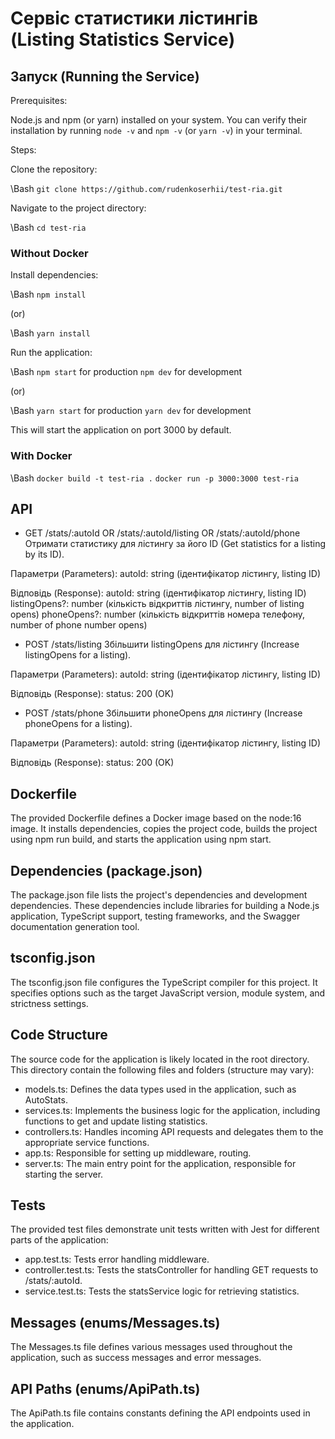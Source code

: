 # Сервіс статистики лістингів (Listing Statistics Service)

## Запуск (Running the Service)

Prerequisites:

Node.js and npm (or yarn) installed on your system. You can verify their installation by running `node -v` and `npm -v` (or `yarn -v`) in your terminal.

Steps:

Clone the repository:

\\Bash `git clone https://github.com/rudenkoserhii/test-ria.git`

Navigate to the project directory:

\\Bash `cd test-ria`

### Without Docker

Install dependencies:

\\Bash `npm install`

(or)

\\Bash `yarn install`

Run the application:

\\Bash `npm start` for production `npm dev` for development

(or)

\\Bash `yarn start` for production `yarn dev` for development

This will start the application on port 3000 by default.

### With Docker

\\Bash `docker build -t test-ria .` `docker run -p 3000:3000 test-ria`

## API

- GET /stats/:autoId OR /stats/:autoId/listing OR /stats/:autoId/phone Отримати статистику для лістингу за його ID (Get statistics for a listing by its ID).

Параметри (Parameters): autoId: string (ідентифікатор лістингу, listing ID)

Відповідь (Response): autoId: string (ідентифікатор лістингу, listing ID) listingOpens?: number (кількість відкриттів лістингу, number of listing opens) phoneOpens?: number (кількість відкриттів номера телефону, number of phone number opens)

- POST /stats/listing Збільшити listingOpens для лістингу (Increase listingOpens for a listing).

Параметри (Parameters): autoId: string (ідентифікатор лістингу, listing ID)

Відповідь (Response): status: 200 (OK)

- POST /stats/phone Збільшити phoneOpens для лістингу (Increase phoneOpens for a listing).

Параметри (Parameters): autoId: string (ідентифікатор лістингу, listing ID)

Відповідь (Response): status: 200 (OK)

## Dockerfile

The provided Dockerfile defines a Docker image based on the node:16 image. It installs dependencies, copies the project code, builds the project using npm run build, and starts the application using npm start.

## Dependencies (package.json)

The package.json file lists the project's dependencies and development dependencies. These dependencies include libraries for building a Node.js application, TypeScript support, testing frameworks, and the Swagger documentation generation tool.

## tsconfig.json

The tsconfig.json file configures the TypeScript compiler for this project. It specifies options such as the target JavaScript version, module system, and strictness settings.

## Code Structure

The source code for the application is likely located in the root directory. This directory contain the following files and folders (structure may vary):

- models.ts: Defines the data types used in the application, such as AutoStats.
- services.ts: Implements the business logic for the application, including functions to get and update listing statistics.
- controllers.ts: Handles incoming API requests and delegates them to the appropriate service functions.
- app.ts: Responsible for setting up middleware, routing.
- server.ts: The main entry point for the application, responsible for starting the server.

## Tests

The provided test files demonstrate unit tests written with Jest for different parts of the application:

- app.test.ts: Tests error handling middleware.
- controller.test.ts: Tests the statsController for handling GET requests to /stats/:autoId.
- service.test.ts: Tests the statsService logic for retrieving statistics.

## Messages (enums/Messages.ts)

The Messages.ts file defines various messages used throughout the application, such as success messages and error messages.

## API Paths (enums/ApiPath.ts)

The ApiPath.ts file contains constants defining the API endpoints used in the application.
